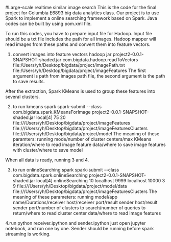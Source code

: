 #Large-scale realtime similar image search
This is the code for the final project for Columbia E6893 big data analytics class. Our project is to use Spark to implement a online searching framework based on Spark. Java codes can be built by using pom.xml file.

To run this codes, you have to prepare input file for Hadoop. Input file should be a txt file includes the path for all images. Hadoop mapper will read images from these paths and convert them into feature vectors.

1. convert images into feature vectors
hadoop jar project2-0.0.1-SNAPSHOT-shaded.jar com.bigdata.hadoop.readToVectors file:/Users/yh/Desktop/bigdata/project/imagePath.txt file:/Users/yh/Desktop/bigdata/project/imageFeatures
The first argument is path from images path file, the second argument is the path to save results.

After the extraction, Spark KMeans is used to group these features into several clusters.

2. to run kmeans spark
spark-submit --class com.bigdata.spark.KMeansForImage project2-0.0.1-SNAPSHOT-shaded.jar local[4] 75 20 file:///Users/yh/Desktop/bigdata/project/imageFeatures file:///Users/yh/Desktop/bigdata/project/imageFeaturesClusters file:///Users/yh/Desktop/bigdata/project/model
The meaning of these paramters:
running mode/number of cluster centers/max KMeans iteration/where to read image feature data/where to save image features with cluster/where to save model

When all data is ready, running 3 and 4.

3. to run onlineSearching spark
spark-submit --class com.bigdata.spark.onlineSearching project2-0.0.1-SNAPSHOT-shaded.jar local[4] onlineSearching 10 localhost 9999 localhost 10000 3 9 file:///Users/yh/Desktop/bigdata/project/model/data file:///Users/yh/Desktop/bigdata/project/imageFeaturesClusters
The meaning of these parameters:
running model/app name/Durations/receiver host/receiver port/result sender host/result sender port/number of clusters to search/number of queries to return/where to read cluster center data/where to read image features

4.run python receiver.ipython and sender.ipython
just open jupyter notebook, and run one by one. Sender should be running before spark streaming is working.




